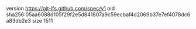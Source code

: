 version https://git-lfs.github.com/spec/v1
oid sha256:05aa6088d105f29f2e5d841807a9c59ecbaf4d2069b37e7ef4078dc6a83db2e3
size 1511
